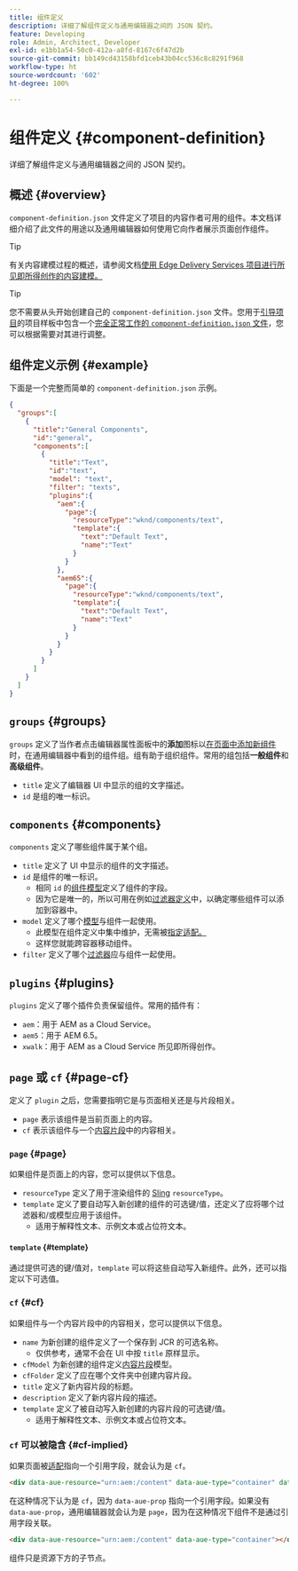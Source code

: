 ```yaml
---
title: 组件定义
description: 详细了解组件定义与通用编辑器之间的 JSON 契约。
feature: Developing
role: Admin, Architect, Developer
exl-id: e1bb1a54-50c0-412a-a8fd-8167c6f47d2b
source-git-commit: bb149cd43158bfd1ceb43b04cc536c8c8291f968
workflow-type: ht
source-wordcount: '602'
ht-degree: 100%

---
```


# 组件定义 {#component-definition}

详细了解组件定义与通用编辑器之间的 JSON 契约。

## 概述 {#overview}

`component-definition.json` 文件定义了项目的内容作者可用的组件。本文档详细介绍了此文件的用途以及通用编辑器如何使用它向作者展示页面创作组件。

>[!TIP]
>
>有关内容建模过程的概述，请参阅文档[使用 Edge Delivery Services 项目进行所见即所得创作的内容建模。](https://www.aem.live/developer/component-model-definitions)

>[!TIP]
>
>您不需要从头开始创建自己的 `component-definition.json` 文件。您用于[引导项目](https://www.aem.live/developer/ue-tutorial)的项目样板中包含一个[完全正常工作的 `component-definition.json` 文件](https://github.com/adobe-rnd/aem-boilerplate-xwalk/blob/main/component-definition.json)，您可以根据需要对其进行调整。

## 组件定义示例 {#example}

下面是一个完整而简单的 `component-definition.json` 示例。

```json
{
  "groups":[
    {
      "title":"General Components",
      "id":"general",
      "components":[
        {
          "title":"Text",
          "id":"text",
          "model": "text",
          "filter": "texts",
          "plugins":{
            "aem":{
              "page":{
                "resourceType":"wknd/components/text",
                "template":{
                  "text":"Default Text",
                  "name":"Text"
                }
              }
            },
            "aem65":{
              "page":{
                "resourceType":"wknd/components/text",
                "template":{
                  "text":"Default Text",
                  "name":"Text"
                }
              }
            }
          }
        }
      ]
    }
  ]
}
```

## `groups` {#groups}

`groups` 定义了当作者点击编辑器属性面板中的&#x200B;**添加**&#x200B;图标以[在页面中添加新组件](/help/sites-cloud/authoring/universal-editor/authoring.md#adding-components)时，在通用编辑器中看到的组件组。组有助于组织组件。常用的组包括&#x200B;**一般组件**&#x200B;和&#x200B;**高级组件**。

* `title` 定义了编辑器 UI 中显示的组的文字描述。
* `id` 是组的唯一标识。

## `components` {#components}

`components` 定义了哪些组件属于某个组。

* `title` 定义了 UI 中显示的组件的文字描述。
* `id` 是组件的唯一标识。
   * 相同 `id` 的[组件模型](/help/implementing/universal-editor/field-types.md#model-structure)定义了组件的字段。  
   * 因为它是唯一的，所以可用在例如[过滤器定义](/help/implementing/universal-editor/filtering.md)中，以确定哪些组件可以添加到容器中。
* `model` 定义了哪个[模型](/help/implementing/universal-editor/field-types.md#model-structure)与组件一起使用。
   * 此模型在组件定义中集中维护，无需被[指定适配。](/help/implementing/universal-editor/field-types.md#instrumentation)
   * 这样您就能跨容器移动组件。
* `filter` 定义了哪个[过滤器](/help/implementing/universal-editor/filtering.md)应与组件一起使用。

## `plugins` {#plugins}

`plugins` 定义了哪个插件负责保留组件。常用的插件有：

* `aem`：用于 AEM as a Cloud Service。
* `aem5`：用于 AEM 6.5。
* `xwalk`：用于 AEM as a Cloud Service 所见即所得创作。

## `page` 或 `cf` {#page-cf}

定义了 `plugin` 之后，您需要指明它是与页面相关还是与片段相关。

* `page` 表示该组件是当前页面上的内容。
* `cf` 表示该组件与一个[内容片段](/help/assets/content-fragments/content-fragments.md)中的内容相关。

### `page` {#page}

如果组件是页面上的内容，您可以提供以下信息。

* `resourceType` 定义了用于渲染组件的 [Sling](/help/implementing/developing/introduction/sling-cheatsheet.md) `resourceType`。
* `template` 定义了要自动写入新创建的组件的可选键/值，还定义了应将哪个过滤器和/或模型应用于该组件。
   * 适用于解释性文本、示例文本或占位符文本。

#### `template` {#template}

通过提供可选的键/值对，`template` 可以将这些自动写入新组件。此外，还可以指定以下可选值。

### `cf` {#cf}

如果组件与一个内容片段中的内容相关，您可以提供以下信息。

* `name` 为新创建的组件定义了一个保存到 JCR 的可选名称。
   * 仅供参考，通常不会在 UI 中按 `title` 原样显示。
* `cfModel` 为新创建的组件定义[内容片段](/help/assets/content-fragments/content-fragments-models.md)模型。
* `cfFolder` 定义了应在哪个文件夹中创建内容片段。
* `title` 定义了新内容片段的标题。
* `description` 定义了新内容片段的描述。
* `template` 定义了被自动写入新创建的内容片段的可选键/值。
   * 适用于解释性文本、示例文本或占位符文本。

### `cf` 可以被隐含 {#cf-implied}

如果页面被[适配](/help/implementing/universal-editor/getting-started.md#instrument-page)指向一个引用字段，就会认为是 `cf`。

```html
<div data-aue-resource="urn:aem:/content" data-aue-type="container" data-aue-prop="field"></div>
```

在这种情况下认为是 `cf`，因为 `data-aue-prop` 指向一个引用字段。如果没有 `data-aue-prop`，通用编辑器就会认为是 `page`，因为在这种情况下组件不是通过引用字段关联。

```html
<div data-aue-resource="urn:aem:/content" data-aue-type="container"></div>
```

组件只是资源下方的子节点。
